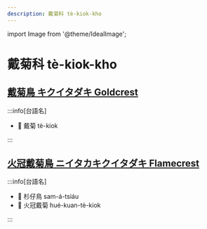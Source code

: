 ```yaml
---
description: 戴菊科 tè-kiok-kho
---
```


import Image from '@theme/IdealImage';

# 戴菊科 tè-kiok-kho

## [戴菊鳥 キクイタダキ Goldcrest](https://ebird.org/species/goldcr1)

:::info[台語名]

- 🎯 戴菊 tè-kiok

:::

## [火冠戴菊鳥 ニイタカキクイタダキ Flamecrest](https://ebird.org/species/flamec1)

:::info[台語名]

- 🎯 杉仔鳥 sam-á-tsiáu
- 🎯 火冠戴菊 hué-kuan-tè-kiok

:::
